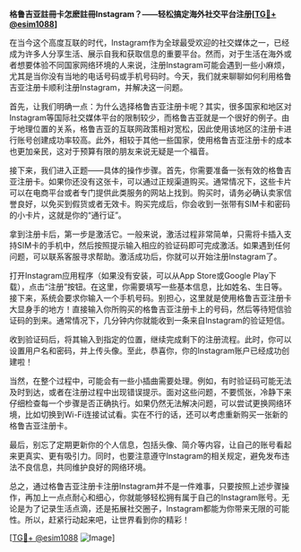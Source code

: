 **格鲁吉亚註冊卡怎麽註冊Instagram？——轻松搞定海外社交平台注册[[TG💪+ @esim1088](https://t.me/s/esim1088)]**

在当今这个高度互联的时代，Instagram作为全球最受欢迎的社交媒体之一，已经成为许多人分享生活、展示自我和获取信息的重要平台。然而，对于生活在海外或者想要体验不同国家网络环境的人来说，注册Instagram可能会遇到一些小麻烦，尤其是当你没有当地的电话号码或手机号码时。今天，我们就来聊聊如何利用格鲁吉亚注册卡顺利注册Instagram，并解决这一问题。

首先，让我们明确一点：为什么选择格鲁吉亚注册卡呢？其实，很多国家和地区对Instagram等国际社交媒体平台的限制较少，而格鲁吉亚就是一个很好的例子。由于地理位置的关系，格鲁吉亚的互联网政策相对宽松，因此使用该地区的注册卡进行账号创建成功率较高。此外，相较于其他一些国家，使用格鲁吉亚注册卡的成本也更加亲民，这对于预算有限的朋友来说无疑是一个福音。

接下来，我们进入正题——具体的操作步骤。首先，你需要准备一张有效的格鲁吉亚注册卡。如果你还没有这张卡，可以通过正规渠道购买。通常情况下，这些卡片可以在电商平台或者专门提供此类服务的网站上找到。购买时，请务必确认卖家信誉良好，以免买到假货或者无效卡。购买完成后，你会收到一张带有SIM卡和密码的小卡片，这就是你的“通行证”。

拿到注册卡后，第一步是激活它。一般来说，激活过程非常简单，只需将卡插入支持SIM卡的手机中，然后按照提示输入相应的验证码即可完成激活。如果遇到任何问题，可以联系客服寻求帮助。激活成功后，你就可以开始注册Instagram了。

打开Instagram应用程序（如果没有安装，可以从App Store或Google Play下载），点击“注册”按钮。在这里，你需要填写一些基本信息，比如姓名、生日等。接下来，系统会要求你输入一个手机号码。别担心，这里就是使用格鲁吉亚注册卡大显身手的地方！直接输入你所购买的格鲁吉亚注册卡上的号码，然后等待短信验证码的到来。通常情况下，几分钟内你就能收到一条来自Instagram的验证短信。

收到验证码后，将其输入到指定的位置，继续完成剩下的注册流程。此时，你可以设置用户名和密码，并上传头像。至此，恭喜你，你的Instagram账户已经成功创建啦！

当然，在整个过程中，可能会有一些小插曲需要处理。例如，有时验证码可能无法及时到达，或者在注册过程中出现错误提示。面对这些问题，不要慌张，冷静下来仔细检查每一个步骤是否正确执行。如果仍然无法解决问题，可以尝试更换网络环境，比如切换到Wi-Fi连接试试看。实在不行的话，还可以考虑重新购买一张新的格鲁吉亚注册卡。

最后，别忘了定期更新你的个人信息，包括头像、简介等内容，让自己的账号看起来更真实、更有吸引力。同时，也要注意遵守Instagram的相关规定，避免发布违法不良信息，共同维护良好的网络环境。

总之，通过格鲁吉亚注册卡注册Instagram并不是一件难事，只要按照上述步骤操作，再加上一点点耐心和细心，你就能够轻松拥有属于自己的Instagram账号。无论是为了记录生活点滴，还是拓展社交圈子，Instagram都能为你带来无限的可能性。所以，赶紧行动起来吧，让世界看到你的精彩！

[[TG💪+ @esim1088](https://t.me/s/esim1088) ![Image](https://i.postimg.cc/4NQfJmqS/Snipaste-2025-05-13-00-14-12.png)]